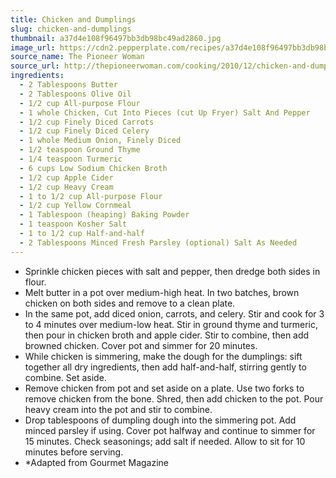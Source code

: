 ```yaml
---
title: Chicken and Dumplings
slug: chicken-and-dumplings
thumbnail: a37d4e108f96497bb3db98bc49ad2860.jpg
image_url: https://cdn2.pepperplate.com/recipes/a37d4e108f96497bb3db98bc49ad2860.jpg
source_name: The Pioneer Woman
source_url: http://thepioneerwoman.com/cooking/2010/12/chicken-and-dumplings/
ingredients:
  - 2 Tablespoons Butter
  - 2 Tablespoons Olive Oil
  - 1/2 cup All-purpose Flour
  - 1 whole Chicken, Cut Into Pieces (cut Up Fryer) Salt And Pepper
  - 1/2 cup Finely Diced Carrots
  - 1/2 cup Finely Diced Celery
  - 1 whole Medium Onion, Finely Diced
  - 1/2 teaspoon Ground Thyme
  - 1/4 teaspoon Turmeric
  - 6 cups Low Sodium Chicken Broth
  - 1/2 cup Apple Cider
  - 1/2 cup Heavy Cream
  - 1 to 1/2 cup All-purpose Flour
  - 1/2 cup Yellow Cornmeal
  - 1 Tablespoon (heaping) Baking Powder
  - 1 teaspoon Kosher Salt
  - 1 to 1/2 cup Half-and-half
  - 2 Tablespoons Minced Fresh Parsley (optional) Salt As Needed
---
```


* Sprinkle chicken pieces with salt and pepper, then dredge both sides in flour.
* Melt butter in a pot over medium-high heat. In two batches, brown chicken on both sides and remove to a clean plate.
* In the same pot, add diced onion, carrots, and celery. Stir and cook for 3 to 4 minutes over medium-low heat. Stir in ground thyme and turmeric, then pour in chicken broth and apple cider. Stir to combine, then add browned chicken. Cover pot and simmer for 20 minutes.
* While chicken is simmering, make the dough for the dumplings: sift together all dry ingredients, then add half-and-half, stirring gently to combine. Set aside.
* Remove chicken from pot and set aside on a plate. Use two forks to remove chicken from the bone. Shred, then add chicken to the pot. Pour heavy cream into the pot and stir to combine.
* Drop tablespoons of dumpling dough into the simmering pot. Add minced parsley if using. Cover pot halfway and continue to simmer for 15 minutes. Check seasonings; add salt if needed. Allow to sit for 10 minutes before serving.
* *Adapted from Gourmet Magazine
